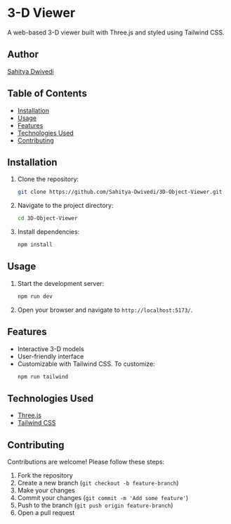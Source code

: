 # 3-D Viewer

A web-based 3-D viewer built with Three.js and styled using Tailwind CSS.

## Author

[Sahitya Dwivedi](https://github.com/Sahitya-Dwivedi)

## Table of Contents

- [Installation](#installation)
- [Usage](#usage)
- [Features](#features)
- [Technologies Used](#technologies-used)
- [Contributing](#contributing)

## Installation

1. Clone the repository:
    ```sh
    git clone https://github.com/Sahitya-Dwivedi/3D-Object-Viewer.git
    ```
2. Navigate to the project directory:
    ```sh
    cd 3D-Object-Viewer
    ```
3. Install dependencies:
    ```sh
    npm install
    ```

## Usage

1. Start the development server:
    ```sh
    npm run dev
    ```
2. Open your browser and navigate to `http://localhost:5173/`.

## Features

- Interactive 3-D models
- User-friendly interface
- Customizable with Tailwind CSS.
To customize:
    ```sh
    npm run tailwind
    ```

## Technologies Used

- [Three.js](https://threejs.org/)
- [Tailwind CSS](https://tailwindcss.com/)

## Contributing

Contributions are welcome! Please follow these steps:

1. Fork the repository
2. Create a new branch (`git checkout -b feature-branch`)
3. Make your changes
4. Commit your changes (`git commit -m 'Add some feature'`)
5. Push to the branch (`git push origin feature-branch`)
6. Open a pull request
